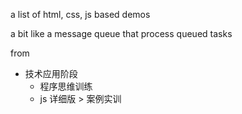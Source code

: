 a list of html, css, js based demos

a bit like a message queue that process queued tasks


from
+ 技术应用阶段
  + 程序思维训练
  + js 详细版 > 案例实训